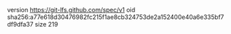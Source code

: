 version https://git-lfs.github.com/spec/v1
oid sha256:a77e618d30476982fc215f1ae8cb324753de2a152400e40a6e335bf7df9dfa37
size 219
